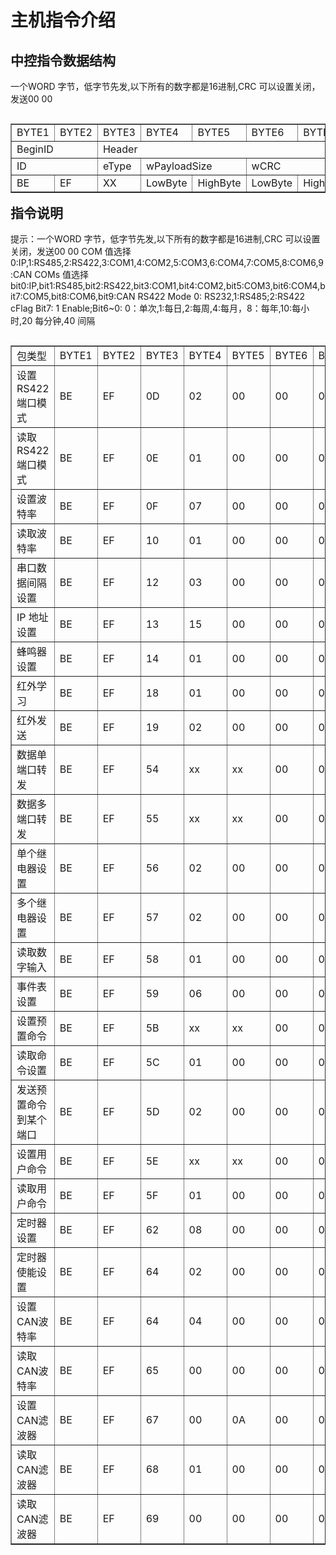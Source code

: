 # 主机指令介绍

## 中控指令数据结构

一个WORD 字节，低字节先发,以下所有的数字都是16进制,CRC 可以设置关闭，发送00 00
<table border="1"  cellspacing="1" cellpadding="1" align="left">                    
<tr>
<td>BYTE1</td>
<td>BYTE2</td>
<td>BYTE3</td>
<td>BYTE4</td>
<td>BYTE5</td>
<td>BYTE6</td>
<td>BYTE7</td>
<td>BYTE8</td>
<td>BYTE9</td>
<td>BYTE10</td>
<td>BYTE11</td>
<td>more</td>
</tr>
<tr>
<td colspan= "2">BeginID</td>
<td colspan= "5">Header</td>
<td colspan= "5">Playload</td>
</tr>
<tr>
<td colspan= "2">ID</td>
<td colspan= "1">eType</td>
<td colspan= "2">wPayloadSize</td>
<td colspan= "2">wCRC</td>
</tr>
<tr>
<td >BE</td>
<td >EF</td>
<td >XX</span></td>
<td colspan= "1">LowByte</td>
<td colspan= "1">HighByte</td>
<td colspan= "1">LowByte</td>
<td colspan= "1">HighByte</td>
<td colspan= "1">DATA1</td>
<td colspan= "1">DATA2</td>
<td colspan= "1">DATA3</td>
<td colspan= "1">DATA4</td>
<td >more</td>
</tr>
</table>

## 指令说明

提示：一个WORD 字节，低字节先发,以下所有的数字都是16进制,CRC 可以设置关闭，发送00 00
COM 值选择 0:IP,1:RS485,2:RS422,3:COM1,4:COM2,5:COM3,6:COM4,7:COM5,8:COM6,9:CAN
COMs 值选择 bit0:IP,bit1:RS485,bit2:RS422,bit3:COM1,bit4:COM2,bit5:COM3,bit6:COM4,bit7:COM5,bit8:COM6,bit9:CAN
RS422 Mode 0: RS232,1:RS485;2:RS422
cFlag Bit7: 1 Enable;Bit6~0: 0：单次,1:每日,2:每周,4:每月，8：每年,10:每小时,20 每分钟,40 间隔


<table border="1"  cellspacing="1" cellpadding="1" align="left">                    
<tr>
<td>包类型</td>
<td>BYTE1</td>
<td>BYTE2</td>
<td>BYTE3</td>
<td>BYTE4</td>
<td>BYTE5</td>
<td>BYTE6</td>
<td>BYTE7</td>
<td>BYTE8</td>
<td>BYTE9</td>
<td>BYTE10</td>
<td>BYTE11</td>
<td>BYTE12</td>
<td>BYTE13</td>
<td>BYTE14</td>
<td>BYTE15</td>
<td>BYTE16</td>
<td>BYTE17</td>
<td>BYTE18</td>
<td>BYTE19</td>
<td>BYTE20</td>
<td>BYTE21</td>
<td>BYTE22</td>
<td>BYTE23</td>
<td>BYTE24</td>
<td>BYTE25</td>
<td>BYTE26</td>
<td>BYTE27</td>
<td>BYTE28</td>
<td>BYTE29</td>
<td>BYTE30</td>
<td>...</td>
</tr>
<tr>
<td>设置RS422端口模式</td>
<td>BE</td>
<td>EF</td>
<td>0D</td>
<td>02</td>
<td>00</td>
<td>00</td>
<td>00</td>
<td>02</td>
<td>RS422 Mode</td>
</tr>
<tr>
<td>读取RS422端口模式</td>
<td>BE</td>
<td>EF</td>
<td>0E</td>
<td>01</td>
<td>00</td>
<td>00</td>
<td>00</td>
<td>02</td>
</tr>
<tr>
<td>设置波特率</td>
<td>BE</td>
<td>EF</td>
<td>0F</td>
<td>07</td>
<td>00</td>
<td>00</td>
<td>00</td>
<td>COM</td>
<td colspan= "4">dwBraund</td>
<td>cDataBits</td>
<td>cParity</td>
<td>cStopBits</td>
</tr>
<tr>
<td>读取波特率</td>
<td>BE</td>
<td>EF</td>
<td>10</td>
<td>01</td>
<td>00</td>
<td>00</td>
<td>00</td>
<td>COM 1~8</td>
</tr>
<tr>
<td>串口数据间隔设置</td>
<td>BE</td>
<td>EF</td>
<td>12</td>
<td>03</td>
<td>00</td>
<td>00</td>
<td>00</td>
<td>COM</td>
<td colspan= "2">wTime</td>
</tr>

<tr>
<td>IP 地址设置</td>
<td>BE</td>
<td>EF</td>
<td>13</td>
<td>15</td>
<td>00</td>
<td>00</td>
<td>00</td>
<td>00</td>
<td colspan= "4">Wan IP</td>
<td colspan= "4">Wan Mask</td>
<td colspan= "4">GateIP</td>
<td colspan= "4">Lan IP</td>
<td colspan= "4">Lan Mask</td>
</tr>
<tr>
<td>蜂鸣器设置</td>
<td>BE</td>
<td>EF</td>
<td>14</td>
<td>01</td>
<td>00</td>
<td>00</td>
<td>00</td>
<td>ON 0/OFF 1</td>

</tr>
<tr>
<td>红外学习</td>
<td>BE</td>
<td>EF</td>
<td>18</td>
<td>01</td>
<td>00</td>
<td>00</td>
<td>00</td>
<td>IR Number 1~16</td>
</tr>
<tr>
<td>红外发送</td>
<td>BE</td>
<td>EF</td>
<td>19</td>
<td>02</td>
<td>00</td>
<td>00</td>
<td>00</td>
<td>IR Port 1~8</td>
<td>IR Number 1~16</td>
</tr>
<tr>
<td>数据单端口转发</td>
<td>BE</td>
<td>EF</td>
<td>54</td>
<td>xx</td>
<td>xx</td>
<td>00</td>
<td>00</td>
<td>COM</td>
<td>Data1</td>
<td>Data2</td>
<td>...</td>
</tr>
<tr>
<td>数据多端口转发</td>
<td>BE</td>
<td>EF</td>
<td>55</td>
<td>xx</td>
<td>xx</td>
<td>00</td>
<td>00</td>
<td colspan= "2">COMs</td>
<td>Data1</td>
<td>Data2</td>
<td>...</td>
</tr>
<tr>
<td>单个继电器设置</td>
<td>BE</td>
<td>EF</td>
<td>56</td>
<td>02</td>
<td>00</td>
<td>00</td>
<td>00</td>
<td>Rly Port 1~8</td>
<td>OPEN 0/CLOSE 1</td>
</tr>
<tr>
<td>多个继电器设置</td>
<td>BE</td>
<td>EF</td>
<td>57</td>
<td>02</td>
<td>00</td>
<td>00</td>
<td>00</td>
<td>Rly bits port</td>
<td>OPEN 0/CLOSE 1</td>
</tr>
<tr>
<td>读取数字输入</td>
<td>BE</td>
<td>EF</td>
<td>58</td>
<td>01</td>
<td>00</td>
<td>00</td>
<td>00</td>
<td>DI port 1~8</td>

</tr>
<tr>
<td>事件表设置</td>
<td>BE</td>
<td>EF</td>
<td>59</td>
<td>06</td>
<td>00</td>
<td>00</td>
<td>00</td>
<td>TableIndex 1~255</td>
<td>EventSource</td>
<td>EventType</td>
<td>EventParam</td>
<td colspan= "2">wDelays</td>
</tr>
<tr>
<td>设置预置命令</td>
<td>BE</td>
<td>EF</td>
<td>5B</td>
<td>xx</td>
<td>xx</td>
<td>00</td>
<td>00</td>
<td>cIndex 1~32</td>
<td>ASCII 0:/HEX 1</td>
<td>Datas 1~127</td>
</tr>
<tr>
<td>读取命令设置</td>
<td>BE</td>
<td>EF</td>
<td>5C</td>
<td>01</td>
<td>00</td>
<td>00</td>
<td>00</td>
<td>cIndex 1~32</td>
</tr>
<tr>
<td>发送预置命令到某个端口</td>
<td>BE</td>
<td>EF</td>
<td>5D</td>
<td>02</td>
<td>00</td>
<td>00</td>
<td>00</td>
<td>COM</td>
<td>cIndex 1~32</td>
</tr>
<tr>
<td>设置用户命令</td>
<td>BE</td>
<td>EF</td>
<td>5E</td>
<td>xx</td>
<td>xx</td>
<td>00</td>
<td>00</td>
<td>cIndex 1~64</td>
<td>ASCII 0:/HEX 1</td>
<td>Datas 1~30</td>
</tr>
<tr>
<td>读取用户命令</td>
<td>BE</td>
<td>EF</td>
<td>5F</td>
<td>01</td>
<td>00</td>
<td>00</td>
<td>00</td>
<td>cIndex 1~64</td>
</tr>
<tr>
<td>定时器设置</td>
<td>BE</td>
<td>EF</td>
<td>62</td>
<td>08</td>
<td>00</td>
<td>00</td>
<td>00</td>
<td>cIndex 1~8</td>
<td>cFlag</td>
<td colspan= "2">wYear</td>
<td>cMonth</td>
<td>cDay</td>
<td>cMin</td>
<td>cSec</td>
</tr>
<tr>
<td>定时器使能设置</td>
<td>BE</td>
<td>EF</td>
<td>64</td>
<td>02</td>
<td>00</td>
<td>00</td>
<td>00</td>
<td>cIndex 1~8</td>
<td>Enable 0/Disable 1</td>
</tr>
<tr>
<td>设置CAN波特率</td>
<td>BE</td>
<td>EF</td>
<td>64</td>
<td>04</td>
<td>00</td>
<td>00</td>
<td>00</td>
<td colspan= "4">dwBaud</td>
</tr>
<tr>
<td>读取CAN波特率</td>
<td>BE</td>
<td>EF</td>
<td>65</td>
<td>00</td>
<td>00</td>
<td>00</td>
<td>00</td>
</tr>
<tr>
<td>设置CAN滤波器</td>
<td>BE</td>
<td>EF</td>
<td>67</td>
<td>00</td>
<td>0A</td>
<td>00</td>
<td>00</td>
<td>cFilterID 0~12</td>
<td>MaskMode 0/List Mode 1</td>
<td colspan= "4">dwFilterID</td>
<td colspan= "4">dwFilterMask</td>
   
</tr>
<tr>
<td>读取CAN滤波器</td>
<td>BE</td>
<td>EF</td>
<td>68</td>
<td>01</td>
<td>00</td>
<td>00</td>
<td>00</td>
<td>cFilterID 0~12</td>
</tr>
<tr>
<td>读取CAN滤波器</td>
<td>BE</td>
<td>EF</td>
<td>69</td>
<td>00</td>
<td>00</td>
<td>00</td>
<td>00</td>
</tr>
</table>
